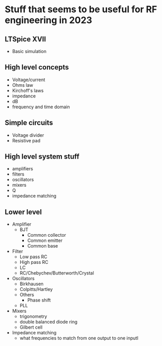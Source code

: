 # Stuff that seems to be useful for RF engineering in 2023

## LTSpice XVII
* Basic simulation

## High level concepts

* Voltage/current
* Ohms law
* Kirchoff's laws
* impedance
* dB
* frequency and time domain

## Simple circuits
* Voltage divider
* Resistive pad

## High level system stuff
* amplifiers
* filters
* oscillators
* mixers
* Q
* impedance matching

## Lower level
* Amplifier
    * BJT
        * Common collector
        * Common emitter
        * Common base
* Filter
    * Low pass RC
    * High pass RC
    * LC
    * RC/Chebychev/Butterworth/Crystal
* Oscillators
    * Birkhausen
    * Colpitts/Hartley
    * Others
        * Phase shift
    * PLL
* Mixers
    * trigonometry
    * double balanced diode ring
    * Gilbert cell
* Impedance matching
    * what frequencies to match from one output to one inputl
